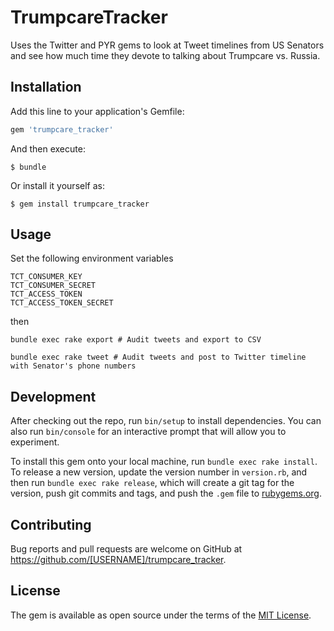 # TrumpcareTracker

Uses the Twitter and PYR gems to look at Tweet timelines from US Senators and see how much time they devote to talking about Trumpcare vs. Russia.

## Installation

Add this line to your application's Gemfile:

```ruby
gem 'trumpcare_tracker'
```

And then execute:

    $ bundle

Or install it yourself as:

    $ gem install trumpcare_tracker

## Usage

Set the following environment variables
```
TCT_CONSUMER_KEY
TCT_CONSUMER_SECRET
TCT_ACCESS_TOKEN
TCT_ACCESS_TOKEN_SECRET
```
then

```
bundle exec rake export # Audit tweets and export to CSV

bundle exec rake tweet # Audit tweets and post to Twitter timeline with Senator's phone numbers
```

## Development

After checking out the repo, run `bin/setup` to install dependencies. You can also run `bin/console` for an interactive prompt that will allow you to experiment.

To install this gem onto your local machine, run `bundle exec rake install`. To release a new version, update the version number in `version.rb`, and then run `bundle exec rake release`, which will create a git tag for the version, push git commits and tags, and push the `.gem` file to [rubygems.org](https://rubygems.org).

## Contributing

Bug reports and pull requests are welcome on GitHub at https://github.com/[USERNAME]/trumpcare_tracker.


## License

The gem is available as open source under the terms of the [MIT License](http://opensource.org/licenses/MIT).

